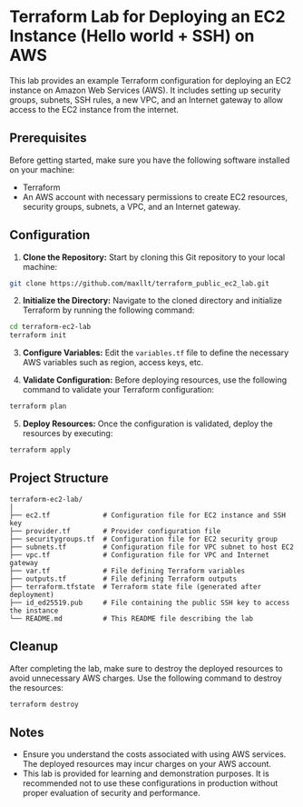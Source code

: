 # Terraform Lab for Deploying an EC2 Instance (Hello world + SSH) on AWS

This lab provides an example Terraform configuration for deploying an EC2 instance on Amazon Web Services (AWS). It includes setting up security groups, subnets, SSH rules, a new VPC, and an Internet gateway to allow access to the EC2 instance from the internet.

## Prerequisites

Before getting started, make sure you have the following software installed on your machine:

- Terraform
- An AWS account with necessary permissions to create EC2 resources, security groups, subnets, a VPC, and an Internet gateway.

## Configuration

1. **Clone the Repository:** Start by cloning this Git repository to your local machine:

```bash
git clone https://github.com/maxllt/terraform_public_ec2_lab.git
```

2. **Initialize the Directory:** Navigate to the cloned directory and initialize Terraform by running the following command:

```bash
cd terraform-ec2-lab
terraform init
```

3. **Configure Variables:** Edit the `variables.tf` file to define the necessary AWS variables such as region, access keys, etc.

4. **Validate Configuration:** Before deploying resources, use the following command to validate your Terraform configuration:

```bash
terraform plan
```

5. **Deploy Resources:** Once the configuration is validated, deploy the resources by executing:

```bash
terraform apply
```

## Project Structure

```
terraform-ec2-lab/
│
├── ec2.tf             # Configuration file for EC2 instance and SSH key
├── provider.tf        # Provider configuration file
├── securitygroups.tf  # Configuration file for EC2 security group
├── subnets.tf         # Configuration file for VPC subnet to host EC2
├── vpc.tf             # Configuration file for VPC and Internet gateway
├── var.tf             # File defining Terraform variables
├── outputs.tf         # File defining Terraform outputs
├── terraform.tfstate  # Terraform state file (generated after deployment)
├── id_ed25519.pub     # File containing the public SSH key to access the instance
└── README.md          # This README file describing the lab
```

## Cleanup

After completing the lab, make sure to destroy the deployed resources to avoid unnecessary AWS charges. Use the following command to destroy the resources:

```bash
terraform destroy
```

## Notes

- Ensure you understand the costs associated with using AWS services. The deployed resources may incur charges on your AWS account.
- This lab is provided for learning and demonstration purposes. It is recommended not to use these configurations in production without proper evaluation of security and performance.

